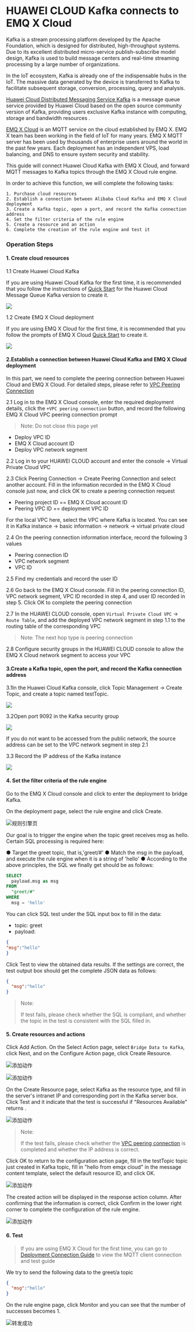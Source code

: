 # HUAWEI CLOUD Kafka connects to EMQ X Cloud
Kafka is a stream processing platform developed by the Apache Foundation, which is designed for distributed, high-throughput systems. Due to its excellent distributed micro-service publish-subscribe model design, Kafka is used to build message centers and real-time streaming processing by a large number of organizations.

In the IoT ecosystem, Kafka is already one of the indispensable hubs in the IoT. The massive data generated by the device is transferred to Kafka to facilitate subsequent storage, conversion, processing, query and analysis.

[Huawei Cloud Distributed Messaging Service Kafka](https://www.huaweicloud.com/product/dmskafka.html) is a message queue service provided by Huawei Cloud based on the open source community version of Kafka, providing users exclusive Kafka instance with computing, storage and  bandwidth resources .

[EMQ X Cloud](https://cloud.emqx.io) is an MQTT service on the cloud established by EMQ X. EMQ X team has been working in the field of IoT for many years. EMQ X MQTT server has been used by thousands of enterprise users around the world in the past few years. Each deployment has an independent VPS, load balancing, and DNS to ensure system security and stability.

This guide will connect Huawei Cloud Kafka with EMQ X Cloud, and forward MQTT messages to Kafka topics through the EMQ X Cloud rule engine.

In order to achieve this function, we will complete the following tasks:

    1. Purchase cloud resources
    2. Establish a connection between Alibaba Cloud Kafka and EMQ X Cloud deployment
    3. Create a Kafka topic, open a port, and record the Kafka connection address
    4. Set the filter criteria of the rule engine
    5. Create a resource and an action
    6. Complete the creation of the rule engine and test it

### Operation Steps

#### 1. Create cloud resources

1.1 Create Huawei Cloud Kafka 

If you are using Huawei Cloud Kafka for the first time, it is recommended that you follow the instructions of [Quick Start](https://support.huaweicloud.com/qs-kafka/kafka-qs-0409001.html) for the Huawei Cloud Message Queue Kafka version to create it.

![](_assets/buy_huawei_kafka.png)

1.2 Create EMQ X Cloud deployment

If you are using EMQ X Cloud for the first time, it is recommended that you follow the prompts of EMQ X Cloud [Quick Start](../../quick_start/README.md) to create it.

![](_assets/buy_huawei_kafka_emqx_deployment.png)

#### 2.Establish a connection between Huawei Cloud Kafka and EMQ X Cloud deployment

In this part, we need to complete the peering connection between Huawei Cloud and EMQ X Cloud. For detailed steps, please refer to [VPC Peering Connection](../../deployments/vpc_peering.md)

2.1 Log in to the EMQ X Cloud console, enter the required deployment details, click the `+VPC peering connection` button, and record the following EMQ X Cloud VPC peering connection prompt

> Note: Do not close this page yet

   * Deploy VPC ID
   * EMQ X Cloud account ID
   * Deploy VPC network segment

2.2 Log in to your HUAWEI CLOUD account and enter the console -> Virtual Private Cloud VPC

2.3 Click Peering Connection -> Create Peering Connection and select another account. Fill in the information recorded in the EMQ X Cloud console just now, and click OK to create a peering connection request

* Peering project ID == EMQ X Cloud account ID
* Peering VPC ID == deployment VPC ID

For the local VPC here, select the VPC where Kafka is located. You can see it in Kafka instance -> basic information -> network -> virtual private cloud

2.4 On the peering connection information interface, record the following 3 values

* Peering connection ID
* VPC network segment
* VPC ID

2.5 Find my credentials and record the user ID

2.6 Go back to the EMQ X Cloud console. Fill in the peering connection ID, VPC network segment, VPC ID recorded in step 4, and user ID recorded in step 5. Click OK to complete the peering connection

2.7 In the HUAWEI CLOUD console, open `Virtual Private Cloud VPC` -> `Route Table`, and add the deployed VPC network segment in step 1.1 to the routing table of the corresponding VPC

> Note: The next hop type is peering connection

2.8 Configure security groups in the HUAWEI CLOUD console to allow the EMQ X Cloud network segment to access your VPC

#### 3.Create a Kafka topic, open the port, and record the Kafka connection address
3.1In the Huawei Cloud Kafka console, click Topic Management -> Create Topic, and create a topic named testTopic.

![](_assets/set_huawei_kafka_topic.png)

3.2Open port 9092 in the Kafka security group

![](_assets/set_huawei_kafka_port.png)

If you do not want to be accessed from the public network, the source address can be set to the VPC network segment in step 2.1

3.3 Record the IP address of the Kafka instance

![](_assets/record_huawei_kafka_ip.png)

#### 4. Set the filter criteria of the rule engine

Go to the EMQ X Cloud console and click to enter the deployment to bridge Kafka.

On the deployment page, select the rule engine and click Create.

![规则引擎页](_assets/view_rule_engine.png)

Our goal is to trigger the engine when the topic greet receives msg as hello. Certain SQL processing is required here:

● Target the greet topic, that is,'greet/#'
● Match the msg in the payload, and execute the rule engine when it is a string of 'hello'
● According to the above principles, the SQL we finally get should be as follows:

```sql
SELECT
  payload.msg as msg
FROM
  "greet/#"
WHERE
  msg = 'hello'
```

You can click SQL test under the SQL input box to fill in the data:
- topic: greet
- payload:
```json
{
"msg":"hello"
}
```

Click Test to view the obtained data results. If the settings are correct, the test output box should get the complete JSON data as follows:
```json
{
  "msg":"hello"
}
```

> Note:
>
>  If test fails, please check whether the SQL is compliant, and whether the topic in the test is consistent with the SQL filled in.


#### 5. Create resources and actions
Click Add Action. On the Select Action page, select `Bridge Data to Kafka`, click Next, and on the Configure Action page, click Create Resource.

![添加动作](_assets/add_webhook_action01.png)

![添加动作](_assets/add_kafka_action02.png)


On the Create Resource page, select Kafka as the resource type, and fill in the server's intranet IP and corresponding port in the Kafka server box. Click Test and it indicate that the test is successful if "Resources Available" returns .

![添加动作](_assets/add_kafka_action03.png)

> Note:
>
>If the test fails, please check whether the [VPC peering connection](../../deployments/vpc_peering.md) is completed and whether the IP address is correct.

Click OK to return to the configuration action page, fill in the testTopic topic just created in Kafka topic, fill in "hello from emqx cloud" in the message content template, select the default resource ID, and click OK.

![添加动作](_assets/add_kafka_action04.png)

The created action will be displayed in the response action column. After confirming that the information is correct, click Confirm in the lower right corner to complete the configuration of the rule engine.

![添加动作](_assets/add_kafka_action05.png)


#### 6. Test
> If you are using EMQ X Cloud for the first time, you can go to [Deployment Connection Guide](../../connect_to_deployments/README.md) to view the MQTT client connection and test guide

We try to send the following data to the greet/a topic
```json
{
  "msg":"hello"
}
```

On the rule engine page, click Monitor and you can see that the number of successes becomes 1.

![转发成功](_assets/add_kafka_action06.png)

